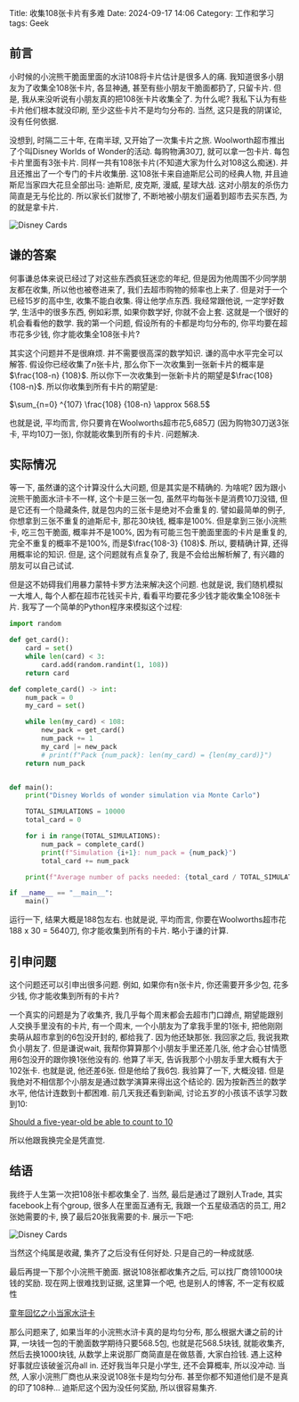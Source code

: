 Title: 收集108张卡片有多难
Date: 2024-09-17 14:06
Category: 工作和学习
tags: Geek

## 前言

小时候的小浣熊干脆面里面的水浒108将卡片估计是很多人的痛. 我知道很多小朋友为了收集全108张卡片, 各显神通, 甚至有些小朋友干脆面都扔了, 只留卡片. 但是, 我从来没听说有小朋友真的把108张卡片收集全了. 为什么呢? 我私下认为有些卡片他们根本就没印刷, 至少这些卡片不是均匀分布的. 当然, 这只是我的阴谋论, 没有任何依据. 

没想到, 时隔二三十年, 在南半球, 又开始了一次集卡片之旅. Woolworth超市推出了个叫Disney Worlds of Wonder的活动. 每购物满30刀, 就可以拿一包卡片. 每包卡片里面有3张卡片. 同样一共有108张卡片(不知道大家为什么对108这么痴迷). 并且还推出了一个专门的卡片收集册. 这108张卡来自迪斯尼公司的经典人物, 并且迪斯尼当家四大花旦全部出马: 迪斯尼, 皮克斯, 漫威, 星球大战. 这对小朋友的杀伤力简直是无与伦比的. 所以家长们就惨了, 不断地被小朋友们逼着到超市去买东西, 为的就是拿卡片. 

![Disney Cards](/uploads/2024/disney.png)

## 谦的答案

何事谦总体来说已经过了对这些东西疯狂迷恋的年纪, 但是因为他周围不少同学朋友都在收集, 所以他也被卷进来了, 我们去超市购物的频率也上来了. 但是对于一个已经15岁的高中生, 收集不能白收集. 得让他学点东西. 我经常跟他说, 一定学好数学, 生活中的很多东西, 例如彩票, 如果你数学好, 你就不会上套. 这就是一个很好的机会看看他的数学. 我的第一个问题, 假设所有的卡都是均匀分布的, 你平均要在超市花多少钱, 你才能收集全108张卡片?

其实这个问题并不是很麻烦. 并不需要很高深的数学知识. 谦的高中水平完全可以解答. 假设你已经收集了$n$张卡片, 那么你下一次收集到一张新卡片的概率是$\frac{108-n} {108}$. 所以你下一次收集到一张新卡片的期望是$\frac{108} {108-n}$. 所以你收集到所有卡片的期望是:

$\sum_{n=0} ^{107} \frac{108} {108-n} \approx 568.5$

也就是说, 平均而言, 你只要肯在Woolworths超市花5,685刀 (因为购物30刀送3张卡, 平均10刀一张), 你就能收集到所有的卡片. 问题解决.


## 实际情况

等一下, 虽然谦的这个计算没什么大问题, 但是其实是不精确的. 为啥呢? 因为跟小浣熊干脆面水浒卡不一样, 这个卡是三张一包, 虽然平均每张卡是消费10刀没错, 但是它还有一个隐藏条件, 就是包内的三张卡是绝对不会重复的. 譬如最简单的例子, 你想拿到三张不重复的迪斯尼卡, 那花30块钱, 概率是100%. 但是拿到三张小浣熊卡, 吃三包干脆面, 概率并不是100%, 因为有可能三包干脆面里面的卡片是重复的, 完全不重复的概率不是100%, 而是$\frac{108-3} {108}$. 所以, 要精确计算, 还得用概率论的知识. 但是, 这个问题就有点复杂了, 我是不会给出解析解了, 有兴趣的朋友可以自己试试.

但是这不妨碍我们用暴力蒙特卡罗方法来解决这个问题. 也就是说, 我们随机模拟一大堆人, 每个人都在超市花钱买卡片, 看看平均要花多少钱才能收集全108张卡片. 我写了一个简单的Python程序来模拟这个过程:

```python
import random

def get_card():
    card = set()
    while len(card) < 3:
        card.add(random.randint(1, 108))
    return card

def complete_card() -> int:
    num_pack = 0
    my_card = set()

    while len(my_card) < 108:
        new_pack = get_card()
        num_pack += 1
        my_card |= new_pack
        # print(f"Pack {num_pack}: len(my_card) = {len(my_card)}")
    return num_pack


def main():
    print("Disney Worlds of wonder simulation via Monte Carlo")

    TOTAL_SIMULATIONS = 10000
    total_card = 0

    for i in range(TOTAL_SIMULATIONS):
        num_pack = complete_card()
        print(f"Simulation {i+1}: num_pack = {num_pack}")
        total_card += num_pack

    print(f"Average number of packs needed: {total_card / TOTAL_SIMULATIONS}")

if __name__ == "__main__":
    main()
```

运行一下, 结果大概是188包左右. 也就是说, 平均而言, 你要在Woolworths超市花188 x 30 = 5640刀, 你才能收集到所有的卡片. 略小于谦的计算. 

## 引申问题

这个问题还可以引申出很多问题. 例如, 如果你有n张卡片, 你还需要开多少包, 花多少钱, 你才能收集到所有的卡片? 

一个真实的问题是为了收集齐, 我几乎每个周末都会去超市门口蹲点, 期望能跟别人交换手里没有的卡片, 有一个周末, 一个小朋友为了拿我手里的1张卡, 把他刚刚卖萌从超市拿到的6包没开封的, 都给我了. 因为他还缺那张. 我回家之后, 我说我欺负小朋友了. 但是谦说wait, 我帮你算算那个小朋友手里还差几张, 他才会心甘情愿用6包没开的跟你换1张他没有的. 他算了半天, 告诉我那个小朋友手里大概有大于102张卡. 也就是说, 他还差6张. 但是他给了我6包. 我验算了一下, 大概没错. 但是我绝对不相信那个小朋友是通过数学演算来得出这个结论的. 因为按新西兰的数学水平, 他估计连数到十都困难. 前几天我还看到新闻, 讨论五岁的小孩该不该学习数到10:

[Should a five-year-old be able to count to 10](https://www.rnz.co.nz/news/what-you-need-to-know/527256/what-you-need-to-know-about-the-draft-english-and-maths-curriculums)

所以他跟我换完全是凭直觉. 

## 结语

我终于人生第一次把108张卡都收集全了. 当然, 最后是通过了跟别人Trade, 其实facebook上有个group, 很多人在里面互通有无, 我跟一个五星级酒店的员工, 用2张她需要的卡, 换了最后20张我需要的卡. 展示一下吧:

![Disney Cards](/uploads/2024/disney_final_small.png)

当然这个纯属是收藏, 集齐了之后没有任何好处. 只是自己的一种成就感.

最后再提一下那个小浣熊干脆面. 据说108张都收集齐之后, 可以找厂商领1000块钱的奖励. 现在网上很难找到证据, 这里算一个吧, 也是别人的博客, 不一定有权威性

[童年回忆之小当家水浒卡](https://go1980.org/童年回忆之小当家水浒卡)

那么问题来了, 如果当年的小浣熊水浒卡真的是均匀分布, 那么根据大谦之前的计算, 一块钱一包的干脆面数学期待只要568.5包, 也就是花568.5块钱, 就能收集齐, 然后去换1000块钱, 从数学上来说那厂商简直是在做慈善, 大家白捡钱. 遇上这种好事就应该破釜沉舟all in. 还好我当年只是小学生, 还不会算概率, 所以没冲动. 当然, 人家小浣熊厂商也从来没说108张卡是均匀分布. 甚至你都不知道他们是不是真的印了108种... 迪斯尼这个因为没任何奖励, 所以很容易集齐.
